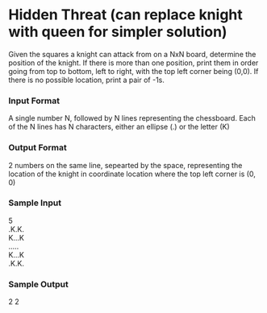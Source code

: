 # Hidden Threat (can replace knight with queen for simpler solution)

Given the squares a knight can attack from on a NxN board, determine the position of the knight. If there is more than one position, print them in order going from top to bottom, left to right, with the top left corner being (0,0). If there is no possible location, print a pair of -1s.

### Input Format

A single number N, followed by N lines representing the chessboard. Each of the N lines has N characters, either an ellipse (.) or the letter (K)

### Output Format

2 numbers on the same line, sepearted by the space, representing the location of the knight in coordinate location where the top left corner is (0, 0)

### Sample Input

5  
.K.K.  
K...K  
.....  
K...K  
.K.K.  

### Sample Output  

2 2
